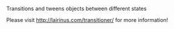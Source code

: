 Transitions and tweens objects between different states

Please visit http://lairinus.com/transitioner/ for more information!
